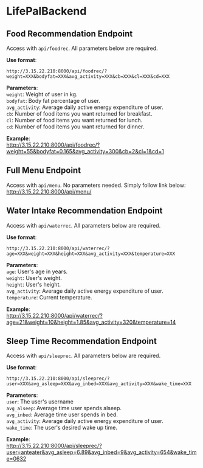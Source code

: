 # LifePalBackend

## Food Recommendation Endpoint

Access with `api/foodrec`. All parameters below are required.

__Use format__:  
```
http://3.15.22.210:8000/api/foodrec/?weight=XXX&bodyfat=XXX&avg_activity=XXX&cb=XXX&cl=XXX&cd=XXX
```

__Parameters__:  
`weight`: Weight of user in kg.  
`bodyfat`: Body fat percentage of user.  
`avg_activity`: Average daily active energy expenditure of user.  
`cb`: Number of food items you want returned for breakfast.  
`cl`: Number of food items you want returned for lunch.  
`cd`: Number of food items you want returned for dinner.

__Example__:  
<http://3.15.22.210:8000/api/foodrec/?weight=55&bodyfat=0.165&avg_activity=300&cb=2&cl=1&cd=1>

## Full Menu Endpoint

Access with `api/menu`. No parameters needed. Simply follow link below:  
<http://3.15.22.210:8000/api/menu/>

## Water Intake Recommendation Endpoint

Access with `api/waterrec`. All parameters below are required.

__Use format__:  
```
http://3.15.22.210:8000/api/waterrec/?age=XXX&weight=XXX&height=XXX&avg_activity=XXX&temperature=XXX
```

__Parameters__:  
`age`: User's age in years.  
`weight`: User's weight.  
`height`: User's height.  
`avg_activity`: Average daily active energy expenditure of user.  
`temperature`: Current temperature.

__Example__:  
<http://3.15.22.210:8000/api/waterrec/?age=21&weight=10&height=1.85&avg_activity=320&temperature=14>

## Sleep Time Recommendation Endpoint

Access with `api/sleeprec`. All parameters below are required.

__Use format__:  
```
http://3.15.22.210:8000/api/sleeprec/?user=XXX&avg_asleep=XXX&avg_inbed=XXX&avg_activity=XXX&wake_time=XXX
```

__Parameters__:  
`user`: The user's username  
`avg_alseep`: Average time user spends alseep.  
`avg_inbed`: Average time user spends in bed.  
`avg_activity`: Average daily active energy expenditure of user.  
`wake_time`: The user's desired wake up time.

__Example__:  
<http://3.15.22.210:8000/api/sleeprec/?user=anteater&avg_asleep=6.89&avg_inbed=9&avg_activity=654&wake_time=0632>


